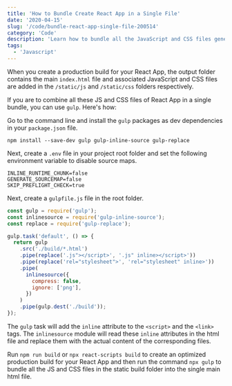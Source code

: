 ```yaml
---
title: 'How to Bundle Create React App in a Single File'
date: '2020-04-15'
slug: '/code/bundle-react-app-single-file-200514'
category: 'Code'
description: 'Learn how to bundle all the JavaScript and CSS files generated by the React App build and combine them into a single file.'
tags:
  - 'Javascript'
---
```


When you create a production build for your React App, the output folder contains the main `index.html` file and associated JavaScript and CSS files are added in the `/static/js` and `/static/css` folders respectively.

If you are to combine all these JS and CSS files of React App in a single bundle, you can use `gulp`. Here's how:

Go to the command line and install the `gulp` packages as dev dependencies in your `package.json` file.

```
npm install --save-dev gulp gulp-inline-source gulp-replace
```

Next, create a `.env` file in your project root folder and set the following environment variable to disable source maps.

```
INLINE_RUNTIME_CHUNK=false
GENERATE_SOURCEMAP=false
SKIP_PREFLIGHT_CHECK=true
```

Next, create a `gulpfile.js` file in the root folder.

```js
const gulp = require('gulp');
const inlinesource = require('gulp-inline-source');
const replace = require('gulp-replace');

gulp.task('default', () => {
  return gulp
    .src('./build/*.html')
    .pipe(replace('.js"></script>', '.js" inline></script>'))
    .pipe(replace('rel="stylesheet">', 'rel="stylesheet" inline>'))
    .pipe(
      inlinesource({
        compress: false,
        ignore: ['png'],
      })
    )
    .pipe(gulp.dest('./build'));
});
```

The `gulp` task will add the `inline` attribute to the `<script>` and the `<link>` tags. The `inlinesource` module will read these `inline` attributes in the html file and replace them with the actual content of the corresponding files.

Run `npm run build` or `npx react-scripts build` to create an optimized production build for your React App and then run the command `npx gulp` to bundle all the JS and CSS files in the static build folder into the single main html file.

